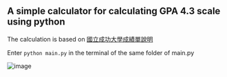 ## A simple calculator for calculating GPA 4.3 scale using python
The calculation is based on [國立成功大學成績單說明](https://reg-acad.ncku.edu.tw/var/file/41/1041/img/588/365938743.pdf)

Enter `python main.py` in the terminal of the same folder of main.py

![image](https://github.com/Nues0913/easy-GPA-4.3-calculator/assets/106960429/78234a74-63cc-4734-aa46-d13674dc4856)
